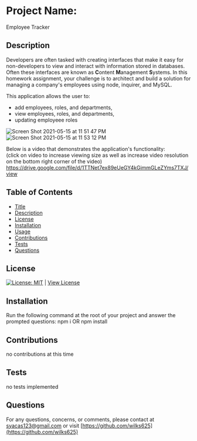 # Project Name:
Employee Tracker

## Description
Developers are often tasked with creating interfaces that make it easy for non-developers to view and interact with information stored in databases. Often these interfaces are known as **C**ontent **M**anagement **S**ystems. In this homework assignment, your challenge is to architect and build a solution for managing a company's employees using node, inquirer, and MySQL.

This application allows the user to:
- add employees, roles, and departments, 
- view employees, roles, and departments, 
- updating employeee roles

![Screen Shot 2021-05-15 at 11 51 47 PM](https://user-images.githubusercontent.com/76915726/118384977-d2417280-b5d8-11eb-83b5-fda37d260f12.png)
![Screen Shot 2021-05-15 at 11 53 12 PM](https://user-images.githubusercontent.com/76915726/118384979-d4a3cc80-b5d8-11eb-8efc-d3144d034690.png)

Below is a video that demonstrates the application's functionality:  
(click on video to increase viewing size as well as increase video resolution on the bottom right corner of the video)
https://drive.google.com/file/d/1TTNet7ex89eUeGY4kGimmGLeZYms7TXJ/view


## Table of Contents
- [Title](#Project-Name)
- [Description](#Description)
- [License](#License)
- [Installation](#Installation)
- [Usage](#Usage)
- [Contributions](#Contributions)
- [Tests](#Tests)
- [Questions](#Questions)

## License
[![License: MIT](https://img.shields.io/badge/License-MIT-yellow.svg)](https://opensource.org/licenses/MIT) | [View License](https://opensource.org/licenses/MIT)

## Installation 
Run the following command at the root of your project and answer the prompted questions:
npm i OR npm install

## Contributions
no contributions at this time

## Tests
no tests implemented

## Questions
For any questions, concerns, or comments, please contact at syacas123@gmail.com or visit [https://github.com/wilks625](https://github.com/wilks625)
